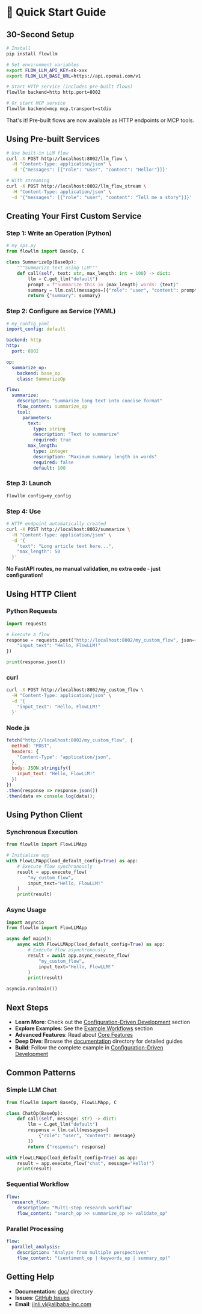 # 🚀 Quick Start Guide

## 30-Second Setup

```bash
# Install
pip install flowllm

# Set environment variables
export FLOW_LLM_API_KEY=sk-xxx
export FLOW_LLM_BASE_URL=https://api.openai.com/v1

# Start HTTP service (includes pre-built flows)
flowllm backend=http http.port=8002

# Or start MCP service
flowllm backend=mcp mcp.transport=stdio
```

That's it! Pre-built flows are now available as HTTP endpoints or MCP tools.

## Using Pre-built Services

```bash
# Use built-in LLM flow
curl -X POST http://localhost:8002/llm_flow \
  -H "Content-Type: application/json" \
  -d '{"messages": [{"role": "user", "content": "Hello!"}]}'

# With streaming
curl -X POST http://localhost:8002/llm_flow_stream \
  -H "Content-Type: application/json" \
  -d '{"messages": [{"role": "user", "content": "Tell me a story"}]}'
```

## Creating Your First Custom Service

### Step 1: Write an Operation (Python)

```python
# my_ops.py
from flowllm import BaseOp, C

class SummarizeOp(BaseOp):
    """Summarize text using LLM"""
    def call(self, text: str, max_length: int = 100) -> dict:
        llm = C.get_llm("default")
        prompt = f"Summarize this in {max_length} words: {text}"
        summary = llm.call(messages=[{"role": "user", "content": prompt}])
        return {"summary": summary}
```

### Step 2: Configure as Service (YAML)

```yaml
# my_config.yaml
import_config: default

backend: http
http:
  port: 8002

op:
  summarize_op:
    backend: base_op
    class: SummarizeOp

flow:
  summarize:
    description: "Summarize long text into concise format"
    flow_content: summarize_op
    tool:
      parameters:
        text:
          type: string
          description: "Text to summarize"
          required: true
        max_length:
          type: integer
          description: "Maximum summary length in words"
          required: false
          default: 100
```

### Step 3: Launch

```bash
flowllm config=my_config
```

### Step 4: Use

```bash
# HTTP endpoint automatically created
curl -X POST http://localhost:8002/summarize \
  -H "Content-Type: application/json" \
  -d '{
    "text": "Long article text here...",
    "max_length": 50
  }'
```

**No FastAPI routes, no manual validation, no extra code - just configuration!**

## Using HTTP Client

### Python Requests

```python
import requests

# Execute a flow
response = requests.post("http://localhost:8002/my_custom_flow", json={
    "input_text": "Hello, FlowLLM!"
})

print(response.json())
```

### curl

```bash
curl -X POST http://localhost:8002/my_custom_flow \
  -H "Content-Type: application/json" \
  -d '{
    "input_text": "Hello, FlowLLM!"
  }'
```

### Node.js

```javascript
fetch("http://localhost:8002/my_custom_flow", {
  method: "POST",
  headers: {
    "Content-Type": "application/json",
  },
  body: JSON.stringify({
    input_text: "Hello, FlowLLM!"
  })
})
.then(response => response.json())
.then(data => console.log(data));
```

## Using Python Client

### Synchronous Execution

```python
from flowllm import FlowLLMApp

# Initialize app
with FlowLLMApp(load_default_config=True) as app:
    # Execute flow synchronously
    result = app.execute_flow(
        "my_custom_flow",
        input_text="Hello, FlowLLM!"
    )
    print(result)
```

### Async Usage

```python
import asyncio
from flowllm import FlowLLMApp

async def main():
    async with FlowLLMApp(load_default_config=True) as app:
        # Execute flow asynchronously
        result = await app.async_execute_flow(
            "my_custom_flow",
            input_text="Hello, FlowLLM!"
        )
        print(result)

asyncio.run(main())
```

## Next Steps

- **Learn More**: Check out the [Configuration-Driven Development](README.md#-configuration-driven-development) section
- **Explore Examples**: See the [Example Workflows](README.md#-example-workflows) section
- **Advanced Features**: Read about [Core Features](README.md#-core-features)
- **Deep Dive**: Browse the [documentation](doc/) directory for detailed guides
- **Build**: Follow the complete example in [Configuration-Driven Development](README.md#-configuration-driven-development)

## Common Patterns

### Simple LLM Chat

```python
from flowllm import BaseOp, FlowLLMApp, C

class ChatOp(BaseOp):
    def call(self, message: str) -> dict:
        llm = C.get_llm("default")
        response = llm.call(messages=[
            {"role": "user", "content": message}
        ])
        return {"response": response}

with FlowLLMApp(load_default_config=True) as app:
    result = app.execute_flow("chat", message="Hello!")
    print(result)
```

### Sequential Workflow

```yaml
flow:
  research_flow:
    description: "Multi-step research workflow"
    flow_content: "search_op >> summarize_op >> validate_op"
```

### Parallel Processing

```yaml
flow:
  parallel_analysis:
    description: "Analyze from multiple perspectives"
    flow_content: "(sentiment_op | keywords_op | summary_op)"
```

## Getting Help

- **Documentation**: [doc/](doc/) directory
- **Issues**: [GitHub Issues](https://github.com/your-org/flowllm/issues)
- **Email**: jinli.yl@alibaba-inc.com

